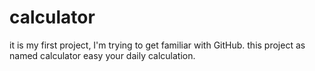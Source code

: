 # calculator
it is my first project, I'm trying to get familiar with GitHub.
this project as named calculator easy your daily calculation.
